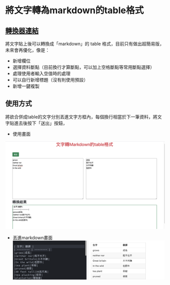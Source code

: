 # 將文字轉為markdown的table格式
## [轉換器連結](https://loking23.github.io/textToMarkdownTable/) <br>
將文字貼上後可以轉換成「markdown」的 table 格式，目前只有做出超簡易版，未來會再優化，像是：
- 新增欄位
- 選擇資料斷點（目前換行才算斷點，可以加上空格斷點等常用斷點選擇）
- 處理使用者輸入空值時的處理
- 可以自行新增標題（沒有則使用預設）
- 新增一鍵複製

## 使用方式
將欲合併成table的文字分別丟進文字方框內，每個換行相當於下一筆資料，將文字貼進去後按下「送出」按鈕，
- 使用畫面
<img src="img/使用圖片.png">

- 丟進markdown畫面
  <img src="img/丟進markdown畫面.png">

